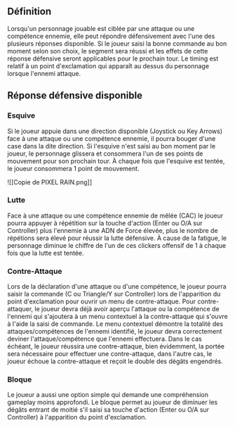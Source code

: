 ## Définition 

Lorsqu'un personnage jouable est ciblée par une attaque ou une compétence ennemie, elle peut répondre défensivement avec l'une des plusieurs réponses disponible. Si le joueur saisi la bonne commande au bon moment selon son choix, le segment sera réussi et les effets de cette réponse défensive seront applicables pour le prochain tour. Le timing est relatif à un point d'exclamation qui apparaît au dessus du personnage lorsque l'ennemi attaque.

## Réponse défensive disponible 

### Esquive
Si le joueur appuie dans une direction disponible (Joystick ou Key Arrows) face à une attaque ou une compétence ennemie, il pourra bouger d'une case dans la dite direction. Si l'esquive n'est saisi au bon moment par le joueur, le personnage glissera et consommera l'un de ses points de mouvement pour son prochain tour. À chaque fois que l'esquive est tentée, le joueur consommera 1 point de mouvement.

![[Copie de PIXEL RAIN.png]]
### Lutte
Face à une attaque ou une compétence ennemie de mêlée (CAC) le joueur pourra appuyer à répétition sur la touche d'action (Enter ou O/A sur Controller) plus l'ennemie à une ADN de Force élevée, plus le nombre de répétions sera élevé pour réussir la lutte défensive. À cause de la fatigue, le personnage diminue le chiffre de l'un de ces clickers offensif de 1 à chaque fois que la lutte est tentée.

### Contre-Attaque
Lors de la déclaration d'une attaque ou d'une compétence, le joueur pourra saisir la commande (C ou Triangle/Y sur Controller) lors de l'apparition du point d'exclamation pour ouvrir un menu de contre-attaque. Pour contre-attaquer, le joueur devra déjà avoir aperçu l'attaque ou la compétence de l'ennemi qui s'ajoutera à un menu contextuel à la contre-attaque qui s'ouvre à l'aide la saisi de commande. Le menu contextuel démontre la totalité des attaques/compétences de l'ennemi identifié, le joueur devra correctement deviner l'attaque/compétence que l'ennemi effectuera. Dans le cas échéant, le joueur réussira une contre-attaque, bien évidemment, la portée sera nécessaire pour effectuer une contre-attaque, dans l'autre cas, le joueur échoue la contre-attaque et reçoit le double des dégâts engendrés. 

### Bloque
Le joueur a aussi une option simple qui demande une compréhension gameplay moins approfondi. Le bloque permet au joueur de diminuer les dégâts entrant de moitié s'il saisi sa touche d'action (Enter ou O/A sur Controller) à l'apparition du point d'exclamation. 